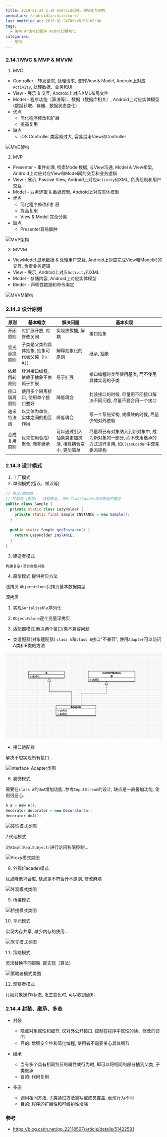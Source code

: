 ```yaml
---
title: 2019-01-24 2.14 Android组件、模块化与架构
permalink: /android/architecture/
last_modified_at: 2019-01-24T09:45:06-05:00
tags:
  - 架构 Android组件 Android模块化
categories:
  - 架构
---
```


### 2.14.1 MVC & MVP & MVVM
1. MVC
  - Controller - 转发请求, 处理请求, 控制View & Model, Android上对应`Activity`, 处理数据、业务和UI
  - View - 展示 & 交互, Android上对应XML布局文件
  - Model - 程序功能（算法等）、数据（数据库相关）, Android上对应实体模型(数据获取、存储、数据状态变化)
  - 优点
    - 简化程序修改和扩展
    - 提高复用
  - 缺点
    - iOS Controller 类容易过大, 容易混淆View和Controller

![MVC架构](../../assets/images/MVC架构图.png)

2. MVP
  - Presenter - 事件处理, 检索Model数据, 与View沟通, Model & View桥梁, Android上对应对应View和Model间的交互和业务逻辑
  - View - 展示, Passive View, Android上对应`Activity`和XML, 负责绘制和用户交互
  - Model - 业务逻辑 & 数据模型, Android上对应实体模型
  - 优点
    - 简化程序修改和扩展
    - 提高复用
    - View & Model 完全分离
  - 缺点
    - Presenter容易臃肿

![MVP架构](../../assets/images/MVP架构图.png)

3. MVVM
  - ViewModel 显示数据 & 处理用户交互, Android上对应完成View和Model间的交互, 负责业务逻辑
  - View - 展示, Android上对应`Activity`和XML
  - Model - 存储内容, Android上对应实体模型
  - Binder - 声明性数据和命令绑定

![MVVM架构](../../assets/images/MVVM架构图.png)  

### 2.14.2 设计原则

| 原则 | 基本概念 | 解决问题 | 基本实现 |
| -- | -- | -- | -- |
| 开闭原则 | 对扩展开放, 对修改关闭| 实现热拔插, 解耦 |接口抽象|
| 里氏替换原则 | 子类是父类的具体抽象, 抽象可代表父类（Is-A）） | 解释抽象化的原则 | 继承, 抽象 |
| 依赖倒转原则 | 针对接口编程, 依赖于抽象不依赖于扩展 | 易于扩展 | 接口编程时类型使用基类, 而不使用具体实现的子类 |
| 接口隔离原则 | 使用多个隔离接口, 使用单个接口要好 | 降低耦合 | 封装接口的时候, 尽量用不同接口解决不同问题, 尽量不要合用一个接口 |
| 迪米特法则 | 以实体为单位, 实体之间的相互作用 | 降低耦合 | 写一个系统架构, 或模块的时候, 尽量少的对外依赖 |
| 合成复用原则 | 优先使用合成/聚合, 而非继承 | 可以通过引入抽象类更加灵活, 相互耦合变小, 更加简单 | 尽量将已有对象纳入到新对象中, 成为新对象的一部分, 而不使用继承的方式进行复用, 如`ClassLoader`中双亲委派架构 |


### 2.14.3 设计模式

1. 工厂模式
2. 单例模式(饿汉、懒汉等)

```java
// 懒汉/懒加载..
// 性能高（无锁）, 线程安全, JVM ClassLoader保证安全的模型
public class Sample {
  private static class LazyHolder {
    private static final Sample INSTANCE = new Sample();
  }

  public static Sample getInstance() {
    return LazyHolder.INSTANCE;
  }
}
```

3. 建造者模式

`构建复杂/混合类型对象`

4. 原型模式
提供拷贝方法

浅拷贝
`Object#clone`只拷贝基本数据类型

深拷贝

  1. 实现`Serializable`序列化
  2. `Object#clone`逐个变量深拷贝

5. 适配器模式
解决两个接口/类不兼容问题

- 类适配器(对象适配器)
`class A`和`class B`接口"不兼容", 使用`Adapter`可以访问A类和B类的方法

![Adapter类图](../assets/images/Adapter类图.png)  

- 接口适配器

解决不想实现所有接口...

![interface_Adapter类图](../../assets/images/interface_Adapter类图.png)  

6. 装饰模式

需要在`class A`的`doA`增加功能..参考`InputStream`的设计, 缺点是一直叠加功能, 使用很恶心..

```java
A a = new A();
Decorator decorator = new Decorator(a);
decorator.doA();

```

![装饰模式类图](../../assets/images/装饰模式类图.png)  

7.代理模式

对`AImpl(RealSubject)`进行访问权限控制...

![Proxy模式类图](../../assets/images/Proxy模式类图.png)  

8. 外观(Facade)模式

优点降低耦合度, 缺点是不符合开不原则, 修改麻烦

![外观模式类图](../../assets/images/外观模式类图.png)  

9. 桥接模式

![桥接模式类图](../../assets/images/桥接模式类图.png)  

10. 享元模式

实现内存共享, 减少内存的使用..

![享元模式类图](../../assets/images/享元模式类图.png)

11. 策略模式

灵活替换不同策略, 即实现（算法）

![策略者模式类图](../../assets/images/策略者模式类图.png)

12. 观察者模式

订阅对象操作/状态, 发生变化时, 可以收到通知.

### 2.14.4 封装、继承、多态
- 封装
  - 隐藏对象属性和细节, 仅对外公开接口, 控制在程序中属性的读、修改的访问
  - 目的: 增强安全性和简化编程, 使用者不需要关心具体细节

- 继承
  - 当有多个具有相同特征的属性或行为时, 即可以将相同的部分抽到父类, 子类继承
  - 目的: 代码复用

- 多态
  - 调用相同方法, 子类通过方法重写或成员覆盖, 表现行为不同
  - 目的: 程序的扩展性和可维护性增强

### 参考
- https://blog.csdn.net/qq_22118507/article/details/51422591
